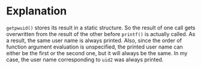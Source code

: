 # Explanation

`getpwuid()` stores its result in a static structure.
So the result of one call gets overwritten from the result of the other before `printf()` is actually called.
As a result, the same user name is always printed.
Also, since the order of function argument evaluation is unspecified, the printed user name can either be the first or the second one, but it will always be the same.
In my case, the user name corresponding to `uid2` was always printed.
